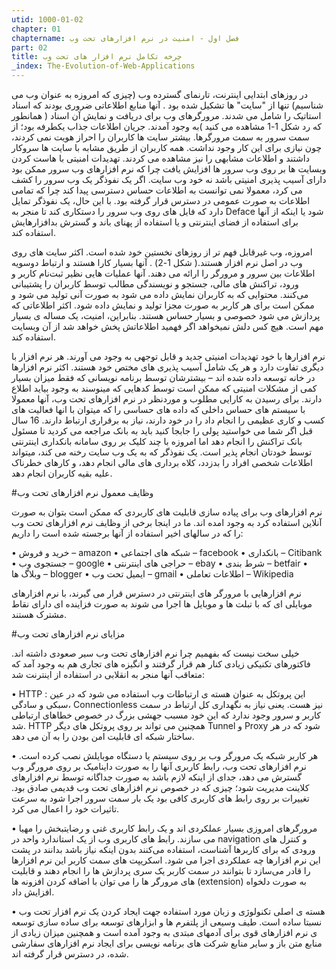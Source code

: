 ```yaml
---
utid: 1000-01-02
chapter: 01
chaptername: فصل اول - امنیت در نرم افزارهای تحت وب
part: 02
title: چرخه تکامل نرم افزار های تحت وب 
_index: The-Evolution-of-Web-Applications
---
```


در روزهای ابتدایی اینترنت، تارنمای گسترده وب (چیزی که امروزه به عنوان وب می شناسیم) تنها از "سایت" ها تشکیل شده بود . آنها منابع اطلاعاتی ضروری بودند که اسناد استاتیک را شامل می شدند. مرورگرهای وب برای دریافت و نمایش آن اسناد ( همانطور که رد شکل 1-1 مشاهده می کنید )به وجود آمدند. جریان اطلاعات جذاب یکطرفه بود؛ از سمت سرور به سمت مرورگرها. بیشتر سایت ها کاربران را احراز هویت نمی کردند، چون نیازی برای این کار وجود نداشت. همه کاربران از طریق مشابه با سایت ها سروکار داشتند و اطلاعات مشابهی را نیز مشاهده می کردند. تهدیدات امنیتی  با هاست کردن وبسایت ها بر روی وب سرور ها افزایش یافت چرا که نرم افزارهای وب سرور ممکن بود دارای آسیب پذیری امنیتی باشد نه خود وب سایت. اگر یک نفوذگر یک وب سرور را کشف می کرد، معمولا نمی توانست به اطلاعات حساس دسترسی پیدا کند چرا که تمامی اطلاعات به صورت عمومی در دسترس قرار گرفته بود. با این حال، یک نفوذگر تمایل دارد که فایل های روی وب سرور را دستکاری کند تا منجر به Deface شود یا اینکه از آنها برای استفاده از فضای اینترنتی و یا استفاده از پهنای باند و گسترش بدافزارهایش استفاده کند.


امروزه، وب غیرقابل فهم تر از روزهای نخستین خود شده است. اکثر سایت های روی وب در اصل نرم افزار هستند.( شکل 1-2) . آنها بسیار کارا هستند و ارتباط دوسویه اطلاعات بین سرور و مرورگر را ارائه می دهند. آنها عملیات هایی نظیر ثبت‌نام کاربر و ورود، تراکنش های مالی، جستجو و نویسندگی مطالب توسط کاربران را پشتیبانی می‌کنند. محتوایی که به کاربران نمایش داده می شود به صورت آنی تولید می شود و ممکن است برای هر کاربر به صورت مجزا تولید و نمایش داده شود. اکثر اطلاعاتی که پردازش می شود خصوصی و بسیار حساس هستند. بنابراین، امنیت، یک مساله ی بسیار مهم است. هیچ کس دلش نمیخواهد اگر فهمید اطلاعاتش پخش خواهد شد از آن وبسایت استفاده کند.

نرم افزارها با خود تهدیدات امنیتی جدید و قابل توجهی به وجود می آورند. هر نرم افزار با دیگری تفاوت دارد و هر یک شامل آسیب پذیری های مختص خود هستند. اکثر نرم افزارها در خانه توسعه داده شده اند – بیشترشان توسط برنامه نویسانی که فقط میزان بسیار کمی از مشکلات امنیتی که ممکن است توسط کدهایی که مینوسند به وجود بیاید اطلاع دارند. برای رسیدن به کارایی مطلوب و موردنظر در نرم افزارهای تحت وب، آنها معمولا با سیستم های حساس داخلی که داده های حساسی را که میتوان با انها فعالیت های کسب و کاری عظیمی را انجام داد را در خود دارند، نیاز به برقراری ارتباط دارند. 16 سال قبل اگر شما می خواستید پولی را جابجا کنید باید به بانک مراجعه می کردید تا مسئول بانک تراکنش را انجام دهد اما امروزه با چند کلیک بر روی سامانه بانکداری اینترنتی  توسط خودتان انجام پذیر است. یک نفوذگر که به یک وب سایت رخنه می کند، میتواند اطلاعات شخصی افراد را بدزدد، کلاه برداری های مالی انجام دهد، و کارهای خطرناک علیه بقیه کاربران انجام دهد.

#وظایف معمول نرم افزارهای تحت وب

نرم افزارهای وب برای پیاده سازی قابلیت های کاربردی که ممکن است بتوان به صورت آنلاین استفاده کرد به وجود امده اند. ما در اینجا برخی از وظایف نرم افزارهای تحت وب را که در سالهای اخیر استفاده از آنها برجسته شده است را داریم:

•	خرید و فروش – amazon
•	شبکه های اجتماعی – facebook
•	بانکداری – Citibank
•	جستجوی وب – google
•	حراجی های اینترنتی – ebay
•	شرط بندی – betfair
•	وبلاگ ها – blogger
•	ایمیل تحت وب – gmail
•	اطلاعات تعاملی – Wikipedia

نرم افزارهایی با مرورگر های اینترنتی در دسترس قرار می گیرند، با نرم افزارهای موبایلی ای که با تبلت ها و موبایل ها اجرا می شوند به صورت فزاینده ای دارای نقاط مشترک هستند. 

#مزایای نرم افزارهای تحت وب

خیلی سخت نیست که بفهمیم چرا نرم افزارهای تحت وب سیر صعودی داشته اند. فاکتورهای تکنیکی زیادی کنار هم قرار گرفتند و انگیزه های تجاری هم به وجود آمد که متعاقب آنها منجر به انقلابی در استفاده از اینترنت شد:

•	HTTP : این پروتکل به عنوان هسته ی ارتباطات وب استفاده می شود که در عین سبکی و سادگی، Connectionless نیز هست. یعنی نیاز به نگهداری کل ارتباط در سمت کاربر و سرور وجود ندارد که این خود مسبب جهشی بزرگ در خصوص خطاهای ارتباطی شد. HTTP همچنین می تواند بر روی پروتکل های دیگر Tunnel و Proxy شود که در هر ساختار شبکه ای قابلیت امن بودن را به آن می دهد.

•	هر کاربر شبکه یک مرورگر وب بر روی سیستم یا دستگاه موبایلش نصب کرده است. نرم افزارهای تحت وب، رابط کاربری آنها را به صورت داینامیک بر روی مرورگر وب گسترش می دهد، جدای از اینکه لازم باشد به صورت جداگانه توسط نرم افزارهای کلاینت مدیریت شود؛ چیزی که در خصوص نرم افزارهای تحت وب قدیمی صادق بود. تغییرات بر روی رابط های کاربری کافی بود یک بار سمت سرور اجرا شود به سرعت تاثیرات خود را اعمال می کرد.

•	مرورگرهای امروزی بسیار عملکردی اند و یک رابط کاربری غنی و رضایتبخش را مهیا می سازند. رابط های کاربری وب از یک استاندارد واحد در navigation و کنترل های ورودی که برای کاربرها آشناست، استفاده می‌کنند بدون اینکه نیاز باشد بدانند در پشت این نرم افزارها چه عملکردی اجرا می شود. اسکریپت های سمت کاربر این نرم افزارها را قادر می‌سازد تا بتوانند در سمت کاربر یک سری پردازش ها را انجام دهند و قابلیت های مرورگر ها را می توان با اضافه کردن افزونه ها (extension) به صورت دلخواه افزایش داد.

•	هسته ی اصلی تکنولوژی و زبان مورد استفاده جهت ایجاد کردن یک نرم افزار تحت وب نسبتا ساده است. طیف وسیعی از پلتفرم ها و ابزارهای توسعه برای ساده سازی توسعه ی نرم افزارهای قوی برای آدمهای مبتدی به وجود آمده است و همچنین میزان زیادی از منابع متن باز و سایر منابع شرکت های برنامه نویسی برای ایجاد نرم افزارهای سفارشی شده، در دسترس قرار گرفته اند.
